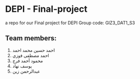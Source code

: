 # DEPI - Final-project
a repo for our Final project for DEPI 
Group code: GIZ3_DAT1_S3

## Team members:
1. احمد حسين محمد احمد
2. احمد مصطفى فوزي
3. محمود أحمد فرج
4. يوسف نهاد
5. عبدالرحمن زين


